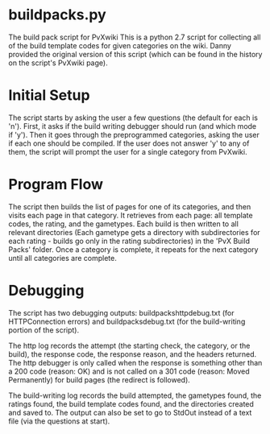 # buildpacks.py
The build pack script for PvXwiki
This is a python 2.7 script for collecting all of the build template codes for given categories on the wiki.
Danny provided the original version of this script (which can be found in the history on the script's PvXwiki page).

# Initial Setup
The script starts by asking the user a few questions (the default for each is 'n'). First, it asks if the build writing debugger should run (and which mode if 'y'). Then it goes through the preprogrammed categories, asking the user if each one should be compiled. If the user does not answer 'y' to any of them, the script will prompt the user for a single category from PvXwiki.

# Program Flow
The script then builds the list of pages for one of its categories, and then visits each page in that category. It retrieves from each page: all template codes, the rating, and the gametypes. Each build is then written to all relevant directories (Each gametype gets a directory with subdirectories for each rating - builds go only in the rating subdirectories) in the 'PvX Build Packs' folder. Once a category is complete, it repeats for the next category until all categories are complete.

# Debugging
The script has two debugging outputs: buildpackshttpdebug.txt (for HTTPConnection errors) and buildpacksdebug.txt (for the build-writing portion of the script).

The http log records the attempt (the starting check, the category, or the build), the response code, the response reason, and the headers returned. The http debugger is only called when the response is something other than a 200 code (reason: OK) and is not called on a 301 code (reason: Moved Permanently) for build pages (the redirect is followed).

The build-writing log records the build attempted, the gametypes found, the ratings found, the build template codes found, and the directories created and saved to. The output can also be set to go to StdOut instead of a text file (via the questions at start).
